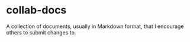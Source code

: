 # collab-docs
A collection of documents, usually in Markdown format, that I encourage others to submit changes to.
